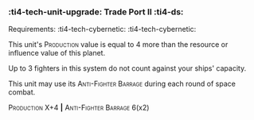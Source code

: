 ### :ti4-tech-unit-upgrade: **Trade Port II** :ti4-ds:

Requirements: :ti4-tech-cybernetic: :ti4-tech-cybernetic:

This unit's <span style="font-variant:small-caps;">Production</span> value is equal to 4 more than the resource or influence value of this planet.

Up to 3 fighters in this system do not count against your ships' capacity.

This unit may use its <span style="font-variant:small-caps;">Anti-Fighter Barrage</span> during each round of space combat.

<span style="font-variant:small-caps;">Production</span> X+4 __|__ <span style="font-variant:small-caps;">Anti-Fighter Barrage</span> 6(x2)